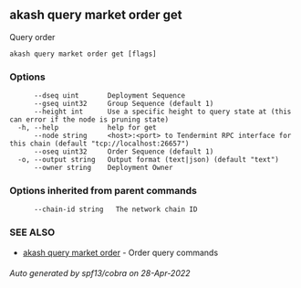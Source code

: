 ## akash query market order get

Query order

```
akash query market order get [flags]
```

### Options

```
      --dseq uint       Deployment Sequence
      --gseq uint32     Group Sequence (default 1)
      --height int      Use a specific height to query state at (this can error if the node is pruning state)
  -h, --help            help for get
      --node string     <host>:<port> to Tendermint RPC interface for this chain (default "tcp://localhost:26657")
      --oseq uint32     Order Sequence (default 1)
  -o, --output string   Output format (text|json) (default "text")
      --owner string    Deployment Owner
```

### Options inherited from parent commands

```
      --chain-id string   The network chain ID
```

### SEE ALSO

* [akash query market order](akash_query_market_order.md)	 - Order query commands

###### Auto generated by spf13/cobra on 28-Apr-2022
